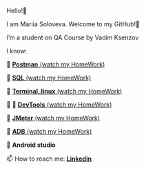 Hello!👋 

I am Mariia Soloveva. 
Welcome to my GitHub!:tulip:

I’m a student on QA Course by Vadim Ksenzov 

I know:

:small_blue_diamond: [**Postman** (watch my HomeWork)](https://github.com/Mariia-Solo/Postman)

:small_blue_diamond: [**SQL** (watch my HomeWork)](https://github.com/Mariia-Solo/SQL)

:small_blue_diamond: [**Terminal_linux** (watch my HomeWork)](https://github.com/Mariia-Solo/Terminal_linux/blob/main/README.md)

:small_blue_diamond: 🎥 [**DevTools** (watch my HomeWork)](https://youtu.be/XZHQiMQqTos)

:small_blue_diamond: [**JMeter** (watch my HomeWork)](https://github.com/Mariia-Solo/JMeter)

:small_blue_diamond: [**ADB** (watch my HomeWork)](https://github.com/Mariia-Solo/ADB)

:small_blue_diamond: **Android studio**

📫 How to reach me: **[Linkedin](https://www.linkedin.cn/in/maria-soloveva-13a7aa224/)**



    
<!---
Mariia-Solo/Mariia-Solo is a ✨ special ✨ repository because its `README.md` (this file) appears on your GitHub profile.
You can click the Preview link to take a look at your changes.
--->
